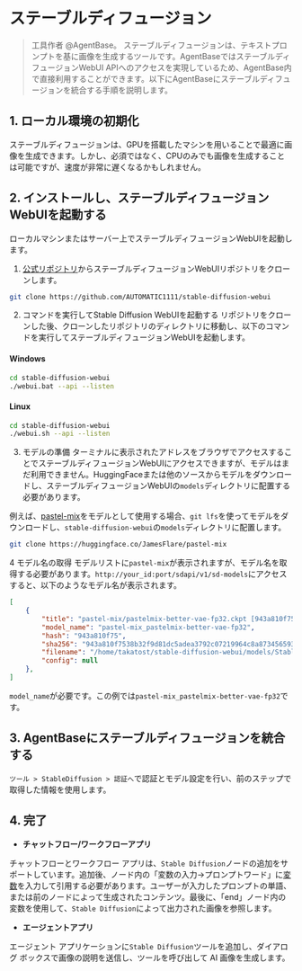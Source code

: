 # ステーブルディフュージョン

> 工具作者 @AgentBase。
ステーブルディフュージョンは、テキストプロンプトを基に画像を生成するツールです。AgentBaseではステーブルディフュージョンWebUI APIへのアクセスを実現しているため、AgentBase内で直接利用することができます。以下にAgentBaseにステーブルディフュージョンを統合する手順を説明します。

## 1. ローカル環境の初期化
ステーブルディフュージョンは、GPUを搭載したマシンを用いることで最適に画像を生成できます。しかし、必須ではなく、CPUのみでも画像を生成することは可能ですが、速度が非常に遅くなるかもしれません。

## 2. インストールし、ステーブルディフュージョンWebUIを起動する
ローカルマシンまたはサーバー上でステーブルディフュージョンWebUIを起動します。

1. [公式リポジトリ](https://github.com/AUTOMATIC1111/stable-diffusion-webui)からステーブルディフュージョンWebUIリポジトリをクローンします。

```bash
git clone https://github.com/AUTOMATIC1111/stable-diffusion-webui
```

2. コマンドを実行してStable Diffusion WebUIを起動する
リポジトリをクローンした後、クローンしたリポジトリのディレクトリに移動し、以下のコマンドを実行してステーブルディフュージョンWebUIを起動します。

#### Windows

```bash
cd stable-diffusion-webui
./webui.bat --api --listen
```

#### Linux
```bash
cd stable-diffusion-webui
./webui.sh --api --listen
```

3. モデルの準備
ターミナルに表示されたアドレスをブラウザでアクセスすることでステーブルディフュージョンWebUIにアクセスできますが、モデルはまだ利用できません。HuggingFaceまたは他のソースからモデルをダウンロードし、ステーブルディフュージョンWebUIの`models`ディレクトリに配置する必要があります。

例えば、[pastel-mix](https://huggingface.co/JamesFlare/pastel-mix)をモデルとして使用する場合、`git lfs`を使ってモデルをダウンロードし、`stable-diffusion-webui`の`models`ディレクトリに配置します。

```bash
git clone https://huggingface.co/JamesFlare/pastel-mix
```

4 モデル名の取得
モデルリストに`pastel-mix`が表示されますが、モデル名を取得する必要があります。`http://your_id:port/sdapi/v1/sd-models`にアクセスすると、以下のようなモデル名が表示されます。

```json
[
    {
        "title": "pastel-mix/pastelmix-better-vae-fp32.ckpt [943a810f75]",
        "model_name": "pastel-mix_pastelmix-better-vae-fp32",
        "hash": "943a810f75",
        "sha256": "943a810f7538b32f9d81dc5adea3792c07219964c8a8734565931fcec90d762d",
        "filename": "/home/takatost/stable-diffusion-webui/models/Stable-diffusion/pastel-mix/pastelmix-better-vae-fp32.ckpt",
        "config": null
    },
]
```

`model_name`が必要です。この例では`pastel-mix_pastelmix-better-vae-fp32`です。

## 3. AgentBaseにステーブルディフュージョンを統合する
`ツール > StableDiffusion > 認証へ`で認証とモデル設定を行い、前のステップで取得した情報を使用します。

## 4. 完了

- **チャットフロー/ワークフローアプリ**

チャットフローとワークフロー アプリは、`Stable Diffusion`ノードの追加をサポートしています。追加後、ノード内の「変数の入力→プロンプトワード」に[変数](https://docs.agentbase.ai/v/ja-jp/guides/workflow/variables)を入力して引用する必要があります。ユーザーが入力したプロンプトの単語、または前のノードによって生成されたコンテンツ。最後に、「end」ノード内の変数を使用して、`Stable Diffusion`によって出力された画像を参照します。

- **エージェントアプリ**

エージェント アプリケーションに`Stable Diffusion`ツールを追加し、ダイアログ ボックスで画像の説明を送信し、ツールを呼び出して AI 画像を生成します。